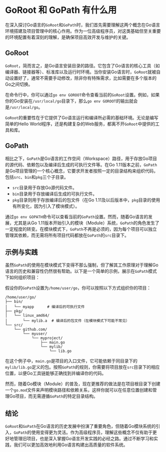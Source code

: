 #  GoRoot 和 GoPath 有什么用

在深入探讨Go语言的`GoRoot`和`GoPath`时，我们首先需要理解这两个概念在Go语言环境搭建及项目管理中的核心作用。作为一位高级程序员，对这类基础但至关重要的环境配置有着深刻的理解，是确保项目高效开发与维护的关键。



## GoRoot

`GoRoot`，简而言之，是Go语言安装目录的路径。它包含了Go语言的核心工具（如编译器、链接器等）、标准库以及运行时环境。当你安装Go语言时，`GoRoot`就被自动设置好了，通常不需要手动修改，除非你有特殊需求，比如需要在多个版本的Go之间切换。

在命令行中，你可以通过`go env GOROOT`命令查看当前的`GoRoot`设置。例如，如果你的Go安装在`/usr/local/go`目录下，那么`go env GOROOT`的输出就会是`/usr/local/go`。

`GoRoot`的重要性在于它提供了Go语言运行和编译所必需的基础环境。无论是编写简单的Hello World程序，还是构建复杂的Web服务，都离不开`GoRoot`中提供的工具和库。



## GoPath

相比之下，`GoPath`是Go语言的工作空间（Workspace）路径，用于存放Go项目的源代码、依赖包以及编译后生成的可执行文件等。在Go 1.11版本之前，`GoPath`是Go项目管理的一个核心概念，它要求开发者按照一定的目录结构来组织代码，包括`src`、`bin`和`pkg`三个子目录。

- `src`目录用于存放Go源代码文件。
- `bin`目录用于存放编译后生成的可执行文件。
- `pkg`目录则用于存放编译后的包文件（在Go 1.11及以后版本中，`pkg`目录的使用有所变化，因为引入了模块模式）。

通过`go env GOPATH`命令可以查看当前的`GoPath`设置。然而，随着Go语言的发展，尤其是从Go 1.11版本开始引入的模块（Module）系统，`GoPath`的角色发生了一定程度的转变。在模块模式下，`GoPath`不再是必须的，因为每个项目可以独立管理其依赖，而无需将所有项目代码都放在`GoPath`的`src`目录下。





## 示例与实践

虽然`GoPath`的使用在模块模式下变得不那么强制，但了解其工作原理对于理解Go语言的历史和兼容性仍然很有帮助。以下是一个简单的示例，展示在`GoPath`模式下如何组织项目：

假设你的`GoPath`设置为`/home/user/go`，你可以按照以下方式组织你的项目：

```
/home/user/go/
├── bin/
│   └── myapp      # 编译后的可执行文件
├── pkg/
│   └── linux_amd64/
│       └── mylib.a  # 编译后的包文件（在模块模式下可能不常见）
└── src/
    └── github.com/
        └── myuser/
            └── myproject/
                ├── main.go
                └── mylib/
                    └── lib.go
```

在这个例子中，`main.go`是项目的入口文件，它可能依赖于同目录下的`mylib/lib.go`定义的包。按照`GoPath`的规则，你需要将项目放在`src`目录下的相应位置，以便Go工具链能够正确找到并编译你的代码。

然而，随着Go模块（Module）的普及，现在更推荐的做法是在项目根目录下创建一个`go.mod`文件来声明模块路径和依赖关系，这样你就可以在任意位置创建和管理Go项目，而无需遵循`GoPath`的特定目录结构。



## 结论

`GoRoot`和`GoPath`在Go语言的历史发展中扮演了重要角色，但随着Go模块系统的引入，`GoPath`的使用变得更为灵活。作为高级程序员，理解这些概念不仅有助于更好地管理旧项目，也是深入掌握Go语言开发实践的必经之路。通过不断学习和实践，我们可以更加高效地利用Go语言构建出高质量的软件系统。